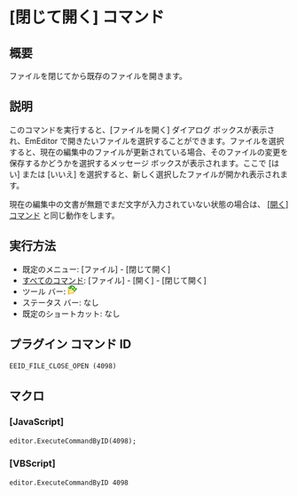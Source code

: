 # \[閉じて開く\] コマンド

## 概要

ファイルを閉じてから既存のファイルを開きます。

## 説明

このコマンドを実行すると、\[ファイルを開く\] ダイアログ ボックスが表示され、EmEditor
で開きたいファイルを選択することができます。ファイルを選択すると、現在の編集中のファイルが更新されている場合、そのファイルの変更を保存するかどうかを選択するメッセージ ボックスが表示されます。ここで \[はい\] または
\[いいえ\] を選択すると、新しく選択したファイルが開かれ表示されます。

現在の編集中の文書が無題でまだ文字が入力されていない状態の場合は、 [\[開く\] コマンド](file_open) と同じ動作をします。

## 実行方法

- 既定のメニュー: \[ファイル\] \- \[閉じて開く\]
- [すべてのコマンド](../../glossary/allcommands): \[ファイル\] \- \[開く\] \- \[閉じて開く\]
- ツール バー:
![](../../images/filecloseopen.png)
- ステータス バー: なし
- 既定のショートカット: なし

## プラグイン コマンド ID

```
EEID_FILE_CLOSE_OPEN (4098)
```

## マクロ

### \[JavaScript\]

```
editor.ExecuteCommandByID(4098);
```

### \[VBScript\]

```
editor.ExecuteCommandByID 4098
```
